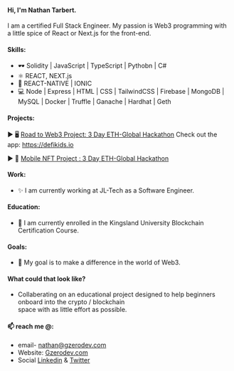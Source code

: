 
#### Hi, I'm Nathan Tarbert. 
I am a certified Full Stack Engineer. My passion is Web3 programming with a little spice of React or Next.js for the front-end.

#### Skills:
* 🕶️ Solidity | JavaScript | TypeScript | Pythobn | C#
* ⚛  REACT, NEXT.js
* 📱  REACT-NATIVE | IONIC
* 💻 Node | Express | HTML | CSS | TailwindCSS | Firebase | MongoDB | MySQL | Docker | Truffle | Ganache | Hardhat | Geth

#### Projects:
  ▶️  🖥️ <a href="https://showcase.ethglobal.com/roadtoweb3/allocate">Road to Web3 Project: 3 Day ETH-Global Hackathon</a> Check out the app: https://defikids.io </br>
  
  ▶️  📱 <a href="https://showcase.ethglobal.com/nfthack2022/anala-art"> Mobile NFT Project : 3 Day ETH-Global Hackathon</a>

#### Work:
- ✨ I am currently working at JL-Tech as a Software Engineer. 

#### Education:
- 🔭 I am currently enrolled in the Kingsland University Blockchain Certification Course. 

#### Goals:
- 👯 My goal is to make a difference in the world of Web3. </br> 
#### What could that look like?
-   Collaberating on an educational project designed to help beginners onboard into
the crypto / blockchain </br> space with as little effort as possible. 
 
#### 📫 reach me @:
- email- nathan@gzerodev.com 
- Website: <a href="https://www.gzerodev.com">Gzerodev.com</a>
- Social <a href="https://linkedin.com/in/nathan-tarbert/">Linkedin</a> & <a href="https://twitter.com/nathan_tarbert">Twitter</a>








